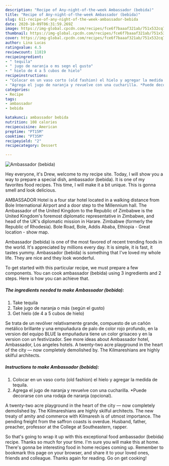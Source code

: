 ```yaml
---
description: "Recipe of Any-night-of-the-week Ambassador (bebida)"
title: "Recipe of Any-night-of-the-week Ambassador (bebida)"
slug: 611-recipe-of-any-night-of-the-week-ambassador-bebida
date: 2020-10-09T06:31:59.269Z
image: https://img-global.cpcdn.com/recipes/fce6f7baaaf321ab/751x532cq70/ambassador-bebida-foto-principal.jpg
thumbnail: https://img-global.cpcdn.com/recipes/fce6f7baaaf321ab/751x532cq70/ambassador-bebida-foto-principal.jpg
cover: https://img-global.cpcdn.com/recipes/fce6f7baaaf321ab/751x532cq70/ambassador-bebida-foto-principal.jpg
author: Lina Lucas
ratingvalue: 4.5
reviewcount: 11819
recipeingredient:
- " tequila"
- " jugo de naranja o ms segn el gusto"
- " hielo de 4 a 5 cubos de hielo"
recipeinstructions:
- "Colocar en un vaso corto (old fashion) el hielo y agregar la medida de tequila."
- "Agrega el jugo de naranja y revuelve con una cucharilla. *Puede decorarse con una rodaja de naranja (opcional)."
categories:
- Recipe
tags:
- ambassador
- bebida

katakunci: ambassador bebida 
nutrition: 108 calories
recipecuisine: American
preptime: "PT15M"
cooktime: "PT35M"
recipeyield: "2"
recipecategory: Dessert

---
```



![Ambassador (bebida)](https://img-global.cpcdn.com/recipes/fce6f7baaaf321ab/751x532cq70/ambassador-bebida-foto-principal.jpg)

Hey everyone, it's Drew, welcome to my recipe site. Today, I will show you a way to prepare a special dish, ambassador (bebida). It is one of my favorites food recipes. This time, I will make it a bit unique. This is gonna smell and look delicious.

AMBASSADOR Hotel is a four star hotel located in a walking distance from Bole International Airport and a door step to the Millennium hall. The Ambassador of the United Kingdom to the Republic of Zimbabwe is the United Kingdom&#39;s foremost diplomatic representative in Zimbabwe, and head of the UK&#39;s diplomatic mission in Harare. Zimbabwe (formerly the Republic of Rhodesia). Bole Road, Bole, Addis Ababa, Ethiopia - Great location - show map.

Ambassador (bebida) is one of the most favored of recent trending foods in the world. It's appreciated by millions every day. It is simple, it is fast, it tastes yummy. Ambassador (bebida) is something that I've loved my whole life. They are nice and they look wonderful.


To get started with this particular recipe, we must prepare a few components. You can cook ambassador (bebida) using 3 ingredients and 2 steps. Here is how you can achieve that.

<!--inarticleads1-->

##### The ingredients needed to make Ambassador (bebida):

1. Take  tequila
1. Take  jugo de naranja o más (según el gusto)
1. Get  hielo (de 4 a 5 cubos de hielo)


Se trata de un revólver relativamente grande, compuesto de un cañón metálico brillante y una empuñadura de palo de color rojo profundo, en la version del equipo BLUE la empuñadura tiene un color grisaceo y en la version con un festivizador. See more ideas about Ambassador hotel, Ambassador, Los angeles hotels. A twenty-two acre playground in the heart of the city — now completely demolished by. The Kilmareshians are highly skilful architects. 

<!--inarticleads2-->

##### Instructions to make Ambassador (bebida):

1. Colocar en un vaso corto (old fashion) el hielo y agregar la medida de tequila.
1. Agrega el jugo de naranja y revuelve con una cucharilla. *Puede decorarse con una rodaja de naranja (opcional).


A twenty-two acre playground in the heart of the city — now completely demolished by. The Kilmareshians are highly skilful architects. The new treaty of amity and commerce with Kilmaresh is of utmost importance. The pending freight from the saffron coasts is overdue. Husband, father, preacher, professor at the College at Southeastern, rapper. 

So that's going to wrap it up with this exceptional food ambassador (bebida) recipe. Thanks so much for your time. I'm sure you will make this at home. There's gonna be interesting food in home recipes coming up. Remember to bookmark this page on your browser, and share it to your loved ones, friends and colleague. Thanks again for reading. Go on get cooking!
